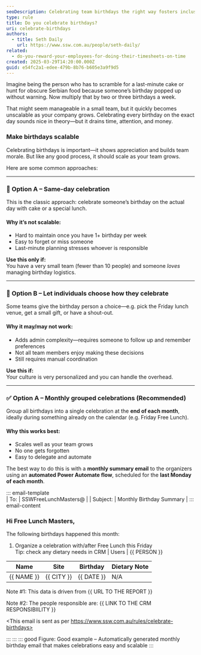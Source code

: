 ```yaml
---
seoDescription: Celebrating team birthdays the right way fosters inclusion and motivation – but not all birthday gestures are equal.
type: rule
title: Do you celebrate birthdays?
uri: celebrate-birthdays
authors:
  - title: Seth Daily
    url: https://www.ssw.com.au/people/seth-daily/
related:
  - do-you-reward-your-employees-for-doing-their-timesheets-on-time
created: 2025-03-29T14:20:00.000Z
guid: e54fc2a1-edee-479b-8b76-b605e3a9f9d5
---
```


Imagine being the person who has to scramble for a last-minute cake or hunt for obscure Serbian food because someone’s birthday popped up without warning. Now multiply that by two or three birthdays a week.

That might seem manageable in a small team, but it quickly becomes unscalable as your company grows. Celebrating every birthday on the exact day sounds nice in theory—but it drains time, attention, and money.

<!--endintro-->

### Make birthdays scalable

Celebrating birthdays is important—it shows appreciation and builds team morale. But like any good process, it should scale as your team grows.

Here are some common approaches:

---

### 🎂 Option A – Same-day celebration

This is the classic approach: celebrate someone’s birthday on the actual day with cake or a special lunch.

#### Why it’s not scalable:

* Hard to maintain once you have 1+ birthday per week
* Easy to forget or miss someone
* Last-minute planning stresses whoever is responsible

**Use this only if:**  
You have a very small team (fewer than 10 people) and someone *loves* managing birthday logistics.

---

### 🎁 Option B – Let individuals choose how they celebrate

Some teams give the birthday person a choice—e.g. pick the Friday lunch venue, get a small gift, or have a shout-out.

#### Why it may/may not work:

* Adds admin complexity—requires someone to follow up and remember preferences
* Not all team members enjoy making these decisions
* Still requires manual coordination

**Use this if:**  
Your culture is very personalized and you can handle the overhead.

---

### ✅ Option A – Monthly grouped celebrations (Recommended)

Group all birthdays into a single celebration at the **end of each month**, ideally during something already on the calendar (e.g. Friday Free Lunch).


#### Why this works best:

* Scales well as your team grows
* No one gets forgotten
* Easy to delegate and automate

The best way to do this is with a **monthly summary email** to the organizers using an **automated Power Automate flow**, scheduled for the **last Monday of each month**.

::: email-template  
| To:      | SSWFreeLunchMasters@ |
| Subject: | Monthly Birthday Summary |
::: email-content  

### Hi Free Lunch Masters,

The following birthdays happened this month:  
1. Organize a celebration with/after Free Lunch this Friday  
Tip: check any dietary needs in CRM | Users | {{ PERSON }}

| Name           | Site       | Birthday   | Dietary Note  |
|----------------|------------|------------|---------------|
| {{ NAME }}     | {{ CITY }} | {{ DATE }} | N/A           |

Note #1: This data is driven from {{ URL TO THE REPORT }}  

Note #2: The people responsible are: {{ LINK TO THE CRM RESPONSIBIILITY }}

<This email is sent as per https://www.ssw.com.au/rules/celebrate-birthdays>    

:::
:::
::: good
Figure: Good example – Automatically generated monthly birthday email that makes celebrations easy and scalable
:::
